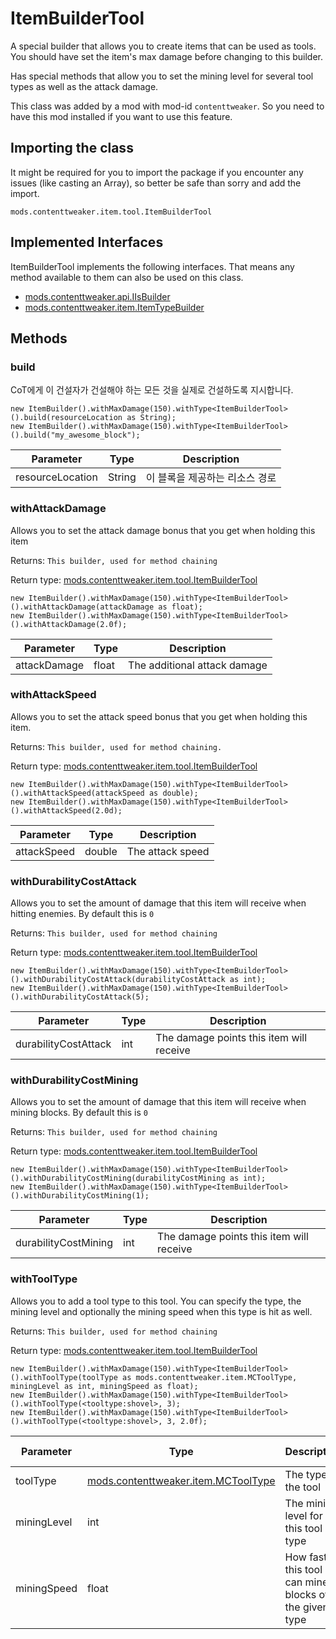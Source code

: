 # ItemBuilderTool

A special builder that allows you to create items that can be used as tools. You should have set the item's max damage before changing to this builder. <p> Has special methods that allow you to set the mining level for several tool types as well as the attack damage.

This class was added by a mod with mod-id `contenttweaker`. So you need to have this mod installed if you want to use this feature.

## Importing the class
It might be required for you to import the package if you encounter any issues (like casting an Array), so better be safe than sorry and add the import.
```zenscript
mods.contenttweaker.item.tool.ItemBuilderTool
```

## Implemented Interfaces
ItemBuilderTool implements the following interfaces. That means any method available to them can also be used on this class.
- [mods.contenttweaker.api.IIsBuilder](/mods/contenttweaker/API/api/IIsBuilder)
- [mods.contenttweaker.item.ItemTypeBuilder](/mods/contenttweaker/API/item/ItemTypeBuilder)

## Methods
### build

CoT에게 이 건설자가 건설해야 하는 모든 것을 실제로 건설하도록 지시합니다.

```zenscript
new ItemBuilder().withMaxDamage(150).withType<ItemBuilderTool>().build(resourceLocation as String);
new ItemBuilder().withMaxDamage(150).withType<ItemBuilderTool>().build("my_awesome_block");
```

| Parameter        | Type   | Description       |
| ---------------- | ------ | ----------------- |
| resourceLocation | String | 이 블록을 제공하는 리소스 경로 |


### withAttackDamage

Allows you to set the attack damage bonus that you get when holding this item

 Returns: `This builder, used for method chaining`

Return type: [mods.contenttweaker.item.tool.ItemBuilderTool](/mods/contenttweaker/API/item/tool/ItemBuilderTool)

```zenscript
new ItemBuilder().withMaxDamage(150).withType<ItemBuilderTool>().withAttackDamage(attackDamage as float);
new ItemBuilder().withMaxDamage(150).withType<ItemBuilderTool>().withAttackDamage(2.0f);
```

| Parameter    | Type  | Description                  |
| ------------ | ----- | ---------------------------- |
| attackDamage | float | The additional attack damage |


### withAttackSpeed

Allows you to set the attack speed bonus that you get when holding this item.

 Returns: `This builder, used for method chaining.`

Return type: [mods.contenttweaker.item.tool.ItemBuilderTool](/mods/contenttweaker/API/item/tool/ItemBuilderTool)

```zenscript
new ItemBuilder().withMaxDamage(150).withType<ItemBuilderTool>().withAttackSpeed(attackSpeed as double);
new ItemBuilder().withMaxDamage(150).withType<ItemBuilderTool>().withAttackSpeed(2.0d);
```

| Parameter   | Type   | Description      |
| ----------- | ------ | ---------------- |
| attackSpeed | double | The attack speed |


### withDurabilityCostAttack

Allows you to set the amount of damage that this item will receive when hitting enemies. By default this is `0`

 Returns: `This builder, used for method chaining`

Return type: [mods.contenttweaker.item.tool.ItemBuilderTool](/mods/contenttweaker/API/item/tool/ItemBuilderTool)

```zenscript
new ItemBuilder().withMaxDamage(150).withType<ItemBuilderTool>().withDurabilityCostAttack(durabilityCostAttack as int);
new ItemBuilder().withMaxDamage(150).withType<ItemBuilderTool>().withDurabilityCostAttack(5);
```

| Parameter            | Type | Description                              |
| -------------------- | ---- | ---------------------------------------- |
| durabilityCostAttack | int  | The damage points this item will receive |


### withDurabilityCostMining

Allows you to set the amount of damage that this item will receive when mining blocks. By default this is `0`

 Returns: `This builder, used for method chaining`

Return type: [mods.contenttweaker.item.tool.ItemBuilderTool](/mods/contenttweaker/API/item/tool/ItemBuilderTool)

```zenscript
new ItemBuilder().withMaxDamage(150).withType<ItemBuilderTool>().withDurabilityCostMining(durabilityCostMining as int);
new ItemBuilder().withMaxDamage(150).withType<ItemBuilderTool>().withDurabilityCostMining(1);
```

| Parameter            | Type | Description                              |
| -------------------- | ---- | ---------------------------------------- |
| durabilityCostMining | int  | The damage points this item will receive |


### withToolType

Allows you to add a tool type to this tool. You can specify the type, the mining level and optionally the mining speed when this type is hit as well.

 Returns: `This builder, used for method chaining`

Return type: [mods.contenttweaker.item.tool.ItemBuilderTool](/mods/contenttweaker/API/item/tool/ItemBuilderTool)

```zenscript
new ItemBuilder().withMaxDamage(150).withType<ItemBuilderTool>().withToolType(toolType as mods.contenttweaker.item.MCToolType, miningLevel as int, miningSpeed as float);
new ItemBuilder().withMaxDamage(150).withType<ItemBuilderTool>().withToolType(<tooltype:shovel>, 3);
new ItemBuilder().withMaxDamage(150).withType<ItemBuilderTool>().withToolType(<tooltype:shovel>, 3, 2.0f);
```

| Parameter   | Type                                                                            | Description                                          | IsOptional | Default Value |
| ----------- | ------------------------------------------------------------------------------- | ---------------------------------------------------- | ---------- | ------------- |
| toolType    | [mods.contenttweaker.item.MCToolType](/mods/contenttweaker/API/item/MCToolType) | The type of the tool                                 | false      | `null`        |
| miningLevel | int                                                                             | The mining level for this tool type                  | false      | `null`        |
| miningSpeed | float                                                                           | How fast this tool can mine blocks of the given type | true       | `1.0`         |



